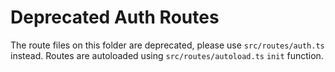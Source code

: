 # Deprecated Auth Routes

The route files on this folder are deprecated, please use `src/routes/auth.ts` instead. Routes are autoloaded using `src/routes/autoload.ts` `init` function.